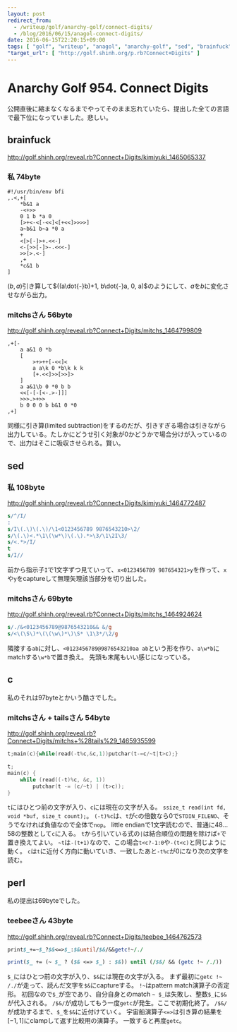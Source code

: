 ```yaml
---
layout: post
redirect_from:
  - /writeup/golf/anarchy-golf/connect-digits/
  - /blog/2016/06/15/anagol-connect-digits/
date: 2016-06-15T22:20:15+09:00
tags: [ "golf", "writeup", "anagol", "anarchy-golf", "sed", "brainfuck", "perl", "c" ]
"target_url": [ "http://golf.shinh.org/p.rb?Connect+Digits" ]
---
```


# Anarchy Golf 954. Connect Digits

公開直後に縮まなくなるまでやってそのまま忘れていたら、提出した全ての言語で最下位になっていました。悲しい。

## brainfuck

<http://golf.shinh.org/reveal.rb?Connect+Digits/kimiyuki_1465065337>

### 私 74byte

``` brainfuck
#!/usr/bin/env bfi
,.<,+[
    *b&1 a
    -<+>>
    0 1 b *a 0
    [>+<-<[-<<]<[+<<]>>>>]
    a~b&1 b~a *0 a
    +
    <[>[-]>+.<<-]
    <-[>>[-]>-.<<<-]
    >>[>.<-]
    ,+
    *c&1 b
]
```

$(b, a)$引き算して$((a\dot{-}b)+1, b\dot{-}a, 0, a)$のようにして、$a$を$b$に変化させながら出力。

### mitchsさん 56byte

<http://golf.shinh.org/reveal.rb?Connect+Digits/mitchs_1464799809>

``` brainfuck
,+[-
    a a&1 0 *b
    [
        >+>++[-<<]<
        a a\k 0 *b\k k k
        [+.<<]>>[>>]>
    ]
    a a&1\b 0 *0 b b
    <<[-[-[<-.>-]]]
    >>>.>+>>
    b 0 0 0 b b&1 0 *0
,+]
```

同様に引き算(limited subtraction)をするのだが、引きすぎる場合は引きながら出力している。たしかにどうせ引く対象が$0$かどうかで場合分けが入っているので、出力はそこに吸収させられる。賢い。

## sed

### 私 108byte

<http://golf.shinh.org/reveal.rb?Connect+Digits/kimiyuki_1464772487>

``` sed
s/^/I/
:
s/I\(.\)\(.\)/\1<0123456789 9876543210>\2/
s/\(.\)<.*\1\(\w*\)\(.\).*>\3/\1\2I\3/
s/<.*>/I/
t
s/I//
```

前から指示子`I`で1文字ずつ見ていって、`x<0123456789 987654321>y`を作って、`x`や`y`をcaptureして無理矢理該当部分を切り出した。

### mitchsさん 69byte

<http://golf.shinh.org/reveal.rb?Connect+Digits/mitchs_1464924624>

``` sed
s/./&<0123456789@9876543210&& &/g
s/<\(\S\)*\(\(\w\)*\)\S* \1\3*/\2/g
```

隣接する`ab`に対し、`<0123456789@9876543210aa ab`という形を作り、`a\w*b`にmatchする`\w*b`で置き換え。
先頭も末尾もいい感じになっている。

## c

私のそれは97byteとかいう酷さでした。

### mitchsさん + tailsさん 54byte

<http://golf.shinh.org/reveal.rb?Connect+Digits/mitchs+%28tails%29_1465935599>

``` c
t;main(c){while(read(-t%c,&c,1))putchar(t-=c/~t|t>c);}
```

``` c
t;
main(c) {
    while (read((-t)%c, &c, 1))
        putchar(t -= (c/~t) | (t>c));
}
```

`t`にはひとつ前の文字が入り、`c`には現在の文字が入る。
`ssize_t read(int fd, void *buf, size_t count);`。
`(-t)%c`は、`t`が`c`の倍数なら$0$で`STDIN_FILENO`、そうでなければ負値なので全体で`nop`。
little endianで$1$文字読むので、普通に$48 \dots 58$の整数として`c`に入る。
`t`から引いている式の`|`は結合順位の問題を除けば`+`で置き換えてよい。
`~t`は`-(t+1)`なので、この場合`t<c?-1:0`や`-(t<c)`と同じように動く。
`c`は`t`に近付く方向に動いていき、一致したあと`-t%c`が$0$になり次の文字を読む。

## perl

私の提出は69byteでした。

### teebeeさん 43byte

<http://golf.shinh.org/reveal.rb?Connect+Digits/teebee_1464762573>

``` perl
print$_+=~$_?$&<=>$_:$&until/$&/&&getc!~/./
```

``` perl
print($_ += (~ $_ ? ($& <=> $_) : $&)) until (/$&/ && (getc !~ /./))
```

`$_`にはひとつ前の文字が入り、`$&`には現在の文字が入る。
まず最初に`getc !~ /./`が走って、読んだ文字を`$&`にcaptureする。
`!~`はpattern match演算子の否定形。
初回なので`$_`が空であり、自分自身とのmatch `~ $_`は失敗し、整数`$_`に`$&`が代入される。
`/$&/`が成功してもう一度`getc`が発生。ここで初期化終了。
`/$&/`が成功するまで、`$_`を`$&`に近付けていく。
宇宙船演算子`<=>`は引き算の結果を$[-1, 1]$にclampして返す比較用の演算子。
一致すると再度`getc`。
